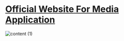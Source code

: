 
  # <a href="https://658514521eb607875ac8b2e0--enchanting-treacle-c650e5.netlify.app/" target="_blank">Official Website For Media Application</a>
![content (1)](https://github.com/DuyThong28/Official-Website-For-Media-Application/assets/116278919/e7394881-ed42-44ca-a495-24e2753a2e79)

  


  
